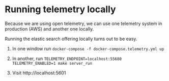 # Running telemetry locally

Because we are using open telemetry, we can use one telemetry system
in production (AWS) and another one locally.

Running the elastic search offering locally turns out to be easy.

1. In one window run `docker-compose -f docker-compose.telemetry.yml up`

1. In another, run `TELEMETRY_ENDPOINT=localhost:55680 TELEMETRY_ENABLED=1 make server_run`

1. Visit http://localhost:5601

